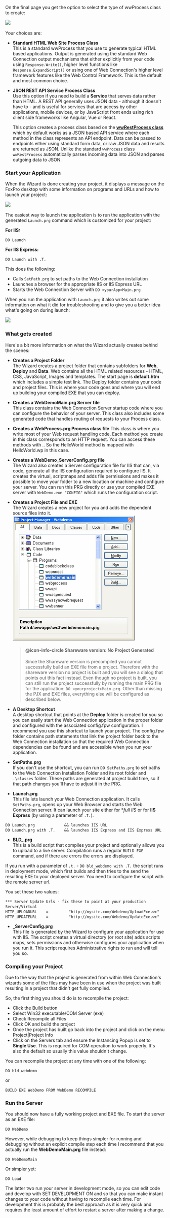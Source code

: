 ﻿On the final page you get the option to select the type of wwProcess class to create:

![](///images/managementconsole/finishnewproject.png)

Your choices are:

* **Standard HTML Web Site Process Class**  
This is a standard wwProcess that you use to generate typical HTML based applications. Output is generated using the standard Web Connection output mechanisms that either explicitly from your code using `Response.Write()`, higher level functions like `Response.ExpandScript()` or using one of Web Connection's higher level framework features like the Web Control Framework. This is the default and most common choice.

* **JSON REST API Service Process Class**  
Use this option if you need to build a **Service** that serves data rather than HTML. A REST API generally uses JSON data - although it doesn't have to - and is useful for services that are access by other applications, mobile devices, or by JavaScript front ends using rich client side frameworks like Angular, Vue or React.  
  
  This option creates a process class based on the **[wwRestProcess class](VFPS://Topic/_3I012WDDT)** which by default works as a JSON based API service where each method in the class represents an API endpoint. Data can be passed to endpoints either using standard form data, or raw JSON data and results are returned as JSON. Unlike the standard `wwProcess` class `wwRestProcess` automatically parses incoming data into JSON and parses outgoing data to JSON.

### Start your Application
When the Wizard is done creating your project, it displays a message on the FoxPro desktop with some information on programs and URLs and how to launch your project:

![](///images/managementconsole/newprojectcompletionmessage.png)

The easiest way to launch the application is to run the application with the generated `Launch.prg` command which is customized for your project:

**For IIS:**

```foxpro
DO Launch
```

**For IIS Express:**

```foxpro
DO Launch with .T.
```

This does the following:

* Calls `SetPath.prg` to set paths to the Web Connection installation
* Launches a browser for the appropriate IIS or IIS Express URL
* Starts the Web Connection Server with `DO <yourApp>Main.prg`

When you run the application with `Launch.prg` it also writes out some information on what it did for troubleshooting and to give you a better idea what's going on during launch:

![](///images/managementconsole/newprojectlaunchmessage.png)

### What gets created
Here's a bit more information on what the Wizard actually creates behind the scenes:

* **Creates a Project Folder**  
The Wizard creates a project folder that contains subfolders for **Web**, **Deploy** and **Data**. Web contains all the HTML related resources - HTML, CSS, JavaScript, Images and templates. The start page is **default.htm** which includes a simple test link. The Deploy folder contains your code and project files. This is where your code goes and where you will end up building your compiled EXE that you can deploy.

* **Creates a WebDemoMain.prg Server file**  
This class contains the Web Connection Server startup code where you can configure the behavior of your server. This class also includes some generated code that handles routing of requests to your Process class.

* **Creates a WebProcess.prg Process class file**
This class is where you write most of your Web request handling code. Each method you create in this class corresponds to an HTTP request. You can access these methods with <MethodName>.<extension>. So the HelloWorld method is mapped with HelloWorld.wp in this case.

* **Creates a WebDemo_ServerConfig.prg file**  
The Wizard also creates a Server configuration file for IIS that can, via code, generate all the IIS configuration required to configure IIS. It creates the virtual, scriptmaps and adds file permissions and makes it possible to move your folder to a new location or machine and configure your server. You can run this PRG directly or use your compiled EXE server with `WebDemo.exe "CONFIG"` which runs the configuration script.

* **Creates a Project File and EXE**  
The Wizard creates a new project for you and adds the dependent source files into it.  
![](IMAGES\MANAGEMENTCONSOLE\NEWPROJ_PROJECT.GIF)

  > #### @icon-info-circle Shareware version: No Project Generated
  > Since the Shareware version is precompiled you cannot successfully build an EXE file from a project. Therefore with the shareware version no project is built and you will see a dialog that points out this fact instead. Even though no project is built, you can still run the project successfully by running the main PRG file for the application: `DO <yourproject>Main.prg`. Other than missing the PJX and EXE files, everything else will be configured as described below.
   
* **A Desktop Shortcut**  
A desktop shortcut that points at the **Deploy** folder is created for you so you can easily start the Web Connection application in the proper folder and configured with the associated config.fpw configuration. I recommend you use this shortcut to launch your project. The config.fpw folder contains path statements that link the project folder back to the Web Connection installation so that the required Web Connection dependencies can be found and are accessible when you run your application.

* **SetPaths.prg**  
If you don't use the shortcut, you can run `DO SetPaths.prg` to set paths to the Web Connection Installation Folder and its root folder and `.\classes` folder. These paths are generated at project build time, so if that path changes you'll have to adjust it in the PRG.

* **Launch.prg**  
This file lets launch your Web Connection application. It calls `SetPaths.prg`, opens up your Web Browser and starts the Web Connection server. It can launch your site either for **full IIS* or for **IIS Express** (by using a parameter of `.T.`).
  
```foxpro
DO Launch.prg             && launches IIS URL
DO Launch.prg with .T.    && launches IIS Express and IIS Express URL
```

* **BLD_<yourApp>.prg**  
This is a build script that compiles your project and optionally allows you to upload to a live server. Compilation runs a regular `BUILD EXE` command, and if there are errors the errors are displayed.

If you run with a parameter of `.t.` - `DO bld_webdemo with .T.` the script runs in deployment mode, which first builds and then tries to the send the resulting EXE to your deployed server. You need to configure the script with the remote server url.

You set these two values:

```foxpro
*** Server Update Urls - fix these to point at your production Server/Virtual
HTTP_UPLOADURL    =         "http://mysite.com/Webdemo/UploadExe.wc"
HTTP_UPDATEURL 	  =         "http://mysite.com/Webdemo/UpdateExe.wc"
```

* **<yourApp>_ServerConfig.prg**  
This file is generated by the Wizard to configure your application for use with IIS. The script creates a virtual directory (or root site) adds scripts maps, sets permissions and otherwise configures your application when you run it. This script requires Administrative rights to run and will tell you so.


### Compiling your Project
Due to the way that the project is generated from within Web Connection's wizards some of the files may have been in use when the project was built resulting in a project that didn't get fully compiled. 

So, the first thing you should do is to recompile the project:

* Click the Build button
* Select Win32 executable/COM Server (exe)
* Check Recompile all Files
* Click OK and build the project
* Once the project has built go back into the project and click on the menu Project|Project Info
* Click on the Servers tab and ensure the Instancing Popup is set to **Single Use**. This is required for COM operation to work properly. It's also the default so usually this value shouldn't change.
 
You can recompile the project at any time with one of the following:

```foxpro
DO bld_webdemo
```
or 

```foxpro
BUILD EXE WebDemo FROM WebDemo RECOMPILE
```

### Run the Server
You should now have a fully working project and EXE file. To start the server as an EXE file:

```foxpro
DO WebDemo
```

However, while debugging to keep things simpler for running and debugging without an explicit compile step each time I recommend that you actually run the **WebDemoMain.prg** file instead:

```foxpro
DO WebDemoMain
```

Or simpler yet:

```foxpro
DO Load
```

The latter two run your server in development mode, so you can edit code and develop with SET DEVELOPMENT ON and so that you can make instant changes to your code without having to recompile each time. For development this is probably the best approach as it is very quick and requires the least amount of effort to restart a server after making a change.